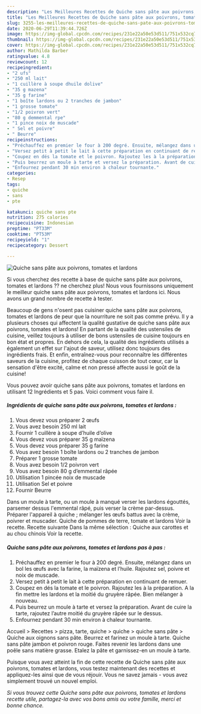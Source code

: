 ```yaml
---
description: "Les Meilleures Recettes de Quiche sans pâte aux poivrons, tomates et lardons"
title: "Les Meilleures Recettes de Quiche sans pâte aux poivrons, tomates et lardons"
slug: 3255-les-meilleures-recettes-de-quiche-sans-pate-aux-poivrons-tomates-et-lardons
date: 2020-06-29T11:39:44.726Z
image: https://img-global.cpcdn.com/recipes/231e22a50e53d511/751x532cq70/quiche-sans-pate-aux-poivrons-tomates-et-lardons-photo-principale-de-la-recette.jpg
thumbnail: https://img-global.cpcdn.com/recipes/231e22a50e53d511/751x532cq70/quiche-sans-pate-aux-poivrons-tomates-et-lardons-photo-principale-de-la-recette.jpg
cover: https://img-global.cpcdn.com/recipes/231e22a50e53d511/751x532cq70/quiche-sans-pate-aux-poivrons-tomates-et-lardons-photo-principale-de-la-recette.jpg
author: Mathilda Barber
ratingvalue: 4.8
reviewcount: 12
recipeingredient:
- "2 ufs"
- "250 ml lait"
- "1 cuillère à soupe dhuile dolive"
- "35 g mazena"
- "35 g farine"
- "1 boîte lardons ou 2 tranches de jambon"
- "1 grosse tomate"
- "1/2 poivron vert"
- "80 g demmental rpe"
- "1 pince noix de muscade"
- " Sel et poivre"
- " Beurre"
recipeinstructions:
- "Préchauffez en premier le four à 200 degré. Ensuite, mélangez dans un bol les œufs avec la farine, la maïzena et l’huile. Rajoutez sel, poivre et noix de muscade."
- "Versez petit à petit le lait à cette préparation en continuant de remuer."
- "Coupez en dés la tomate et le poivron. Rajoutez les à la préparation. A la fin mettre les lardons et la moitié du gruyère râpée. Bien mélanger à nouveau."
- "Puis beurrez un moule à tarte et versez la préparation. Avant de cuire la tarte, rajoutez l’autre moitié du gruyère râpée sur le dessus."
- "Enfournez pendant 30 min environ à chaleur tournante."
categories:
- Resep
tags:
- quiche
- sans
- pte

katakunci: quiche sans pte 
nutrition: 275 calories
recipecuisine: Indonesian
preptime: "PT33M"
cooktime: "PT53M"
recipeyield: "1"
recipecategory: Dessert

---
```



![Quiche sans pâte aux poivrons, tomates et lardons](https://img-global.cpcdn.com/recipes/231e22a50e53d511/751x532cq70/quiche-sans-pate-aux-poivrons-tomates-et-lardons-photo-principale-de-la-recette.jpg)

Si vous cherchez des recette à base de quiche sans pâte aux poivrons, tomates et lardons ?? ne cherchez plus! Nous vous fournissons uniquement le meilleur quiche sans pâte aux poivrons, tomates et lardons ici. Nous avons un grand nombre de recette à tester.

Beaucoup de gens n'osent pas cuisiner quiche sans pâte aux poivrons, tomates et lardons de peur que la nourriture ne soit pas comme prévu. Il y a plusieurs choses qui affectent la qualité gustative de quiche sans pâte aux poivrons, tomates et lardons! En partant de la qualité des ustensiles de cuisine, veillez toujours à utiliser de bons ustensiles de cuisine toujours en bon état et propres. En dehors de cela, la qualité des ingrédients utilisés a également un effet sur l'ajout de saveur, utilisez donc toujours des ingrédients frais. Et enfin, entraînez-vous pour reconnaître les différentes saveurs de la cuisine, profitez de chaque cuisson de tout cœur, car la sensation d'être excité, calme et non pressé affecte aussi le goût de la cuisine!

<!--inarticleads1-->

Vous pouvez avoir quiche sans pâte aux poivrons, tomates et lardons en utilisant 12 Ingrédients et 5 pas. Voici comment vous faire il.

##### Ingrédients de quiche sans pâte aux poivrons, tomates et lardons :

1. Vous devez vous préparer 2 œufs
1. Vous avez besoin 250 ml lait
1. Fournir 1 cuillère à soupe d’huile d’olive
1. Vous devez vous préparer 35 g maïzena
1. Vous devez vous préparer 35 g farine
1. Vous avez besoin 1 boîte lardons ou 2 tranches de jambon
1. Préparer 1 grosse tomate
1. Vous avez besoin 1/2 poivron vert
1. Vous avez besoin 80 g d’emmental râpée
1. Utilisation 1 pincée noix de muscade
1. Utilisation  Sel et poivre
1. Fournir  Beurre


Dans un moule à tarte, ou un moule à manqué verser les lardons égouttés, parsemer dessus l&#39;emmental râpé, puis verser la crème par-dessus. Préparer l&#39;appareil à quiche ; mélanger les œufs battus avec la crème, poivrer et muscader. Quiche de pommes de terre, tomate et lardons Voir la recette. Recette suivante Dans la même sélection : Quiche aux carottes et au chou chinois Voir la recette. 

<!--inarticleads2-->

##### Quiche sans pâte aux poivrons, tomates et lardons pas à pas :

1. Préchauffez en premier le four à 200 degré. Ensuite, mélangez dans un bol les œufs avec la farine, la maïzena et l’huile. Rajoutez sel, poivre et noix de muscade.
1. Versez petit à petit le lait à cette préparation en continuant de remuer.
1. Coupez en dés la tomate et le poivron. Rajoutez les à la préparation. A la fin mettre les lardons et la moitié du gruyère râpée. Bien mélanger à nouveau.
1. Puis beurrez un moule à tarte et versez la préparation. Avant de cuire la tarte, rajoutez l’autre moitié du gruyère râpée sur le dessus.
1. Enfournez pendant 30 min environ à chaleur tournante.


Accueil &gt; Recettes &gt; pizza, tarte, quiche &gt; quiche &gt; quiche sans pâte &gt; Quiche aux oignons sans pâte. Beurrez et farinez un moule à tarte. Quiche sans pâte jambon et poivron rouge. Faites revenir les lardons dans une poêle sans matière grasse. Etalez la pâte et garnissez-en un moule à tarte. 

<!--inarticleads1-->

<p>
Puisque vous avez atteint la fin de cette recette de Quiche sans pâte aux poivrons, tomates et lardons, vous testez maintenant des recettes et appliquez-les ainsi que de vous réjouir. Vous ne savez jamais - vous avez simplement trouvé un nouvel emploi.
</p>

<p>
<i>Si vous trouvez cette Quiche sans pâte aux poivrons, tomates et lardons recette utile, partagez-la avec vos bons amis ou votre famille, merci et bonne chance.</i>
</p>
